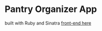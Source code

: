 # Pantry Organizer App

built with Ruby and Sinatra [front-end here](https://github.com/e-papanicolas/pantry-organizer)

